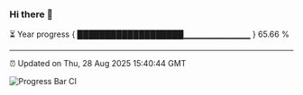 ### Hi there 👋

⏳ Year progress { ███████████████████▁▁▁▁▁▁▁▁▁▁▁ } 65.66 %

---

⏰ Updated on Thu, 28 Aug 2025 15:40:44 GMT

![Progress Bar CI](https://github.com/IshwaranRudhara/GIT-ACTION/workflows/Progress%20Bar%20CI/badge.svg)
